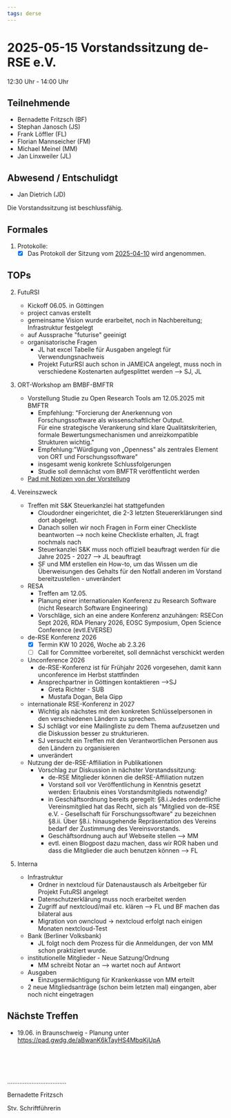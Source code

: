 ```yaml
---
tags: derse
---
```

# 2025-05-15 Vorstandssitzung de-RSE e.V.

12:30 Uhr - 14:00 Uhr

## Teilnehmende
- Bernadette Fritzsch (BF)
- Stephan Janosch (JS)
- Frank Löffler (FL)
- Florian Mannseicher (FM)
- Michael Meinel (MM)
- Jan Linxweiler (JL)
## Abwesend / Entschulidgt
- Jan Dietrich (JD)

Die Vorstandssitzung ist beschlussfähig.

## Formales

1. Protokolle:
    - [x] Das Protokoll der Sitzung vom [2025-04-10](https://github.com/DE-RSE/protokolle/blob/master/Vorstandssitzungen/2025/Protokoll-Vorstand-deRSE-2025-04-10.md) wird angenommen.

## TOPs

2. FutuRSI
    - Kickoff 06.05. in Göttingen
    - project canvas erstellt
    - gemeinsame Vision wurde erarbeitet, noch in Nachbereitung; Infrastruktur festgelegt
    - auf Aussprache "futurise" geeinigt
    - organisatorische Fragen
        - JL hat excel Tabelle für Ausgaben angelegt für Verwendungsnachweis
        - Projekt FuturRSI auch schon in JAMEICA angelegt, muss noch in verschiedene Kostenarten aufgesplittet werden --> SJ, JL

3. ORT-Workshop am BMBF-BMFTR
    - Vorstellung Studie zu Open Research Tools am 12.05.2025 mit BMFTR
        - Empfehlung: "Forcierung der Anerkennung von Forschungssoftware als wissenschaftlicher Output.  
		Für eine strategische Verankerung sind klare Qualitätskriterien, formale Bewertungsmechanismen und anreizkompatible Strukturen wichtig."
        - Empfehlung:"Würdigung von „Openness" als zentrales Element von ORT und Forschungssoftware"
        - insgesamt wenig konkrete Schlussfolgerungen
        - Studie soll demnächst vom BMFTR veröffentlicht werden
    - [Pad mit Notizen von der Vorstellung](https://pad.gwdg.de/r0MQAw5ZTsWqE3f70rS3vQ)

4. Vereinszweck
    - Treffen mit S&K Steuerkanzlei hat stattgefunden
        - Cloudordner eingerichtet, die 2-3 letzten Steuererklärungen sind dort abgelegt. 
        - Danach sollen wir noch Fragen in Form einer Checkliste beantworten --> noch keine Checkliste erhalten, JL fragt nochmals nach
        - Steuerkanzlei S&K muss noch offiziell beauftragt werden für die Jahre 2025 - 2027  --> JL beauftragt 
        - SF und MM erstellen ein How-to, um das Wissen um die Überweisungen des Gehalts für den Notfall anderen im Vorstand bereitzustellen - unverändert
    - RESA
        - Treffen am 12.05. 
        - Planung einer internationalen Konferenz zu Research Software (nicht Research Software Engineering)
        - Vorschläge, sich an eine andere Konferenz anzuhängen: RSECon Sept 2026, RDA Plenary 2026, EOSC Symposium, Open Science Conference (evtl.EVERSE)
    - de-RSE Konferenz 2026
        - [x] Termin KW 10 2026, Woche ab 2.3.26 
        - [ ] Call for Committee vorbereitet, soll demnächst verschickt werden
    - Unconference 2026
        - de-RSE-Konferenz ist für Frühjahr 2026 vorgesehen, damit kann unconference im Herbst stattfinden
        - Ansprechpartner in Göttingen kontaktieren -->SJ
            - Greta Richter - SUB 
            - Mustafa Dogan, Bela Gipp
    - internationale RSE-Konferenz in 2027
        - Wichtig als nächstes mit den konkreten Schlüsselpersonen in den verschiedenen Ländern zu sprechen.
        - SJ schlägt vor eine Mailingliste zu dem Thema aufzusetzen und die Diskussion besser zu strukturieren.
        - SJ versucht ein Treffen mit den Verantwortlichen Personen aus den Ländern zu organisieren
        - unverändert
   - Nutzung der de-RSE-Affiliation in Publikationen
        - Vorschlag zur Diskussion in nächster Vorstandssitzung:
            - de-RSE Mitglieder können die deRSE-Affiliation nutzen
            - Vorstand soll vor Veröffentlichung in Kenntnis gesetzt werden: Erlaubnis eines Vorstandsmitglieds notwendig?
            - in Geschäftsordnung bereits geregelt: 
            §8.i.Jedes ordentliche Vereinsmitglied hat das Recht, sich als "Mitglied von de-RSE e.V. - Gesellschaft für Forschungssoftware" zu bezeichnen
            §8.ii. Über §8.i. hinausgehende Repräsentation des Vereins bedarf der Zustimmung des Vereinsvorstands.
            - Geschäftsordnung auch auf Webseite stellen --> MM
            - evtl. einen Blogpost dazu machen, dass wir ROR haben und dass die Mitglieder die auch benutzen können --> FL

4. Interna
    - Infrastruktur
        - Ordner in nextcloud für Datenaustausch als Arbeitgeber für Projekt FutuRSI angelegt
        - Datenschutzerklärung muss noch erarbeitet werden
        - Zugriff auf nextcloud/mail etc. klären --> FL und BF machen das bilateral aus
        - Migration von owncloud -> nextcloud erfolgt nach einigen Monaten nextcloud-Test
    - Bank (Berliner Volksbank)
      - JL folgt noch dem Prozess für die Anmeldungen, der von MM schon praktiziert wurde.
    - institutionelle Mitglieder - Neue Satzung/Ordnung
        - MM schreibt Notar an --> wartet noch auf Antwort
    - Ausgaben
        -   Einzugsermächtigung für Krankenkasse von MM erteilt
    - 2 neue Mitgliedsanträge (schon beim letzten mal) eingangen, aber noch nicht eingetragen


## Nächste Treffen

- 19.06. in Braunschweig - Planung unter https://pad.gwdg.de/aBwanK6kTayHS4MbqKjUpA

<br />
<br />
<br />

..................................

Bernadette Fritzsch

Stv. Schriftführerin
